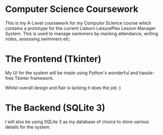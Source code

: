 # Computer Science Coursework

This is my A-Level coursework for my Computer Science course which contains a prototype for the current Lisburn LeisurePlex Lesson Manager System. This is used to manage swimmers by marking attendance, writing notes, assessing swimmers etc.

# The Frontend (Tkinter)
My UI for the system will be made using Python's wonderful and hassle-free Tkinter framework.

Whilst overall design and flair is lacking it does the job :)
# The Backend (SQLite 3)
I will also be using SQLite 3 as my database of choice to store various details for the system.
